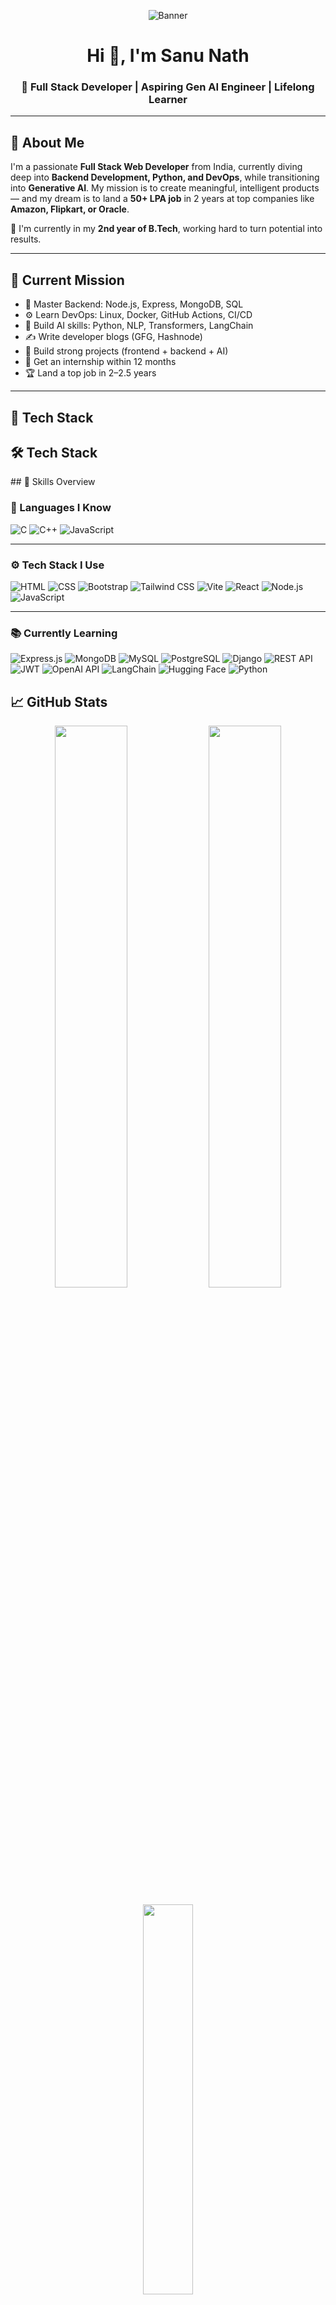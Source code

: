 
<!-- Cover Image -->
<p align="center">
  <img src="https://raw.githubusercontent.com/your-username/your-username/main/banner.png" alt="Banner" />
</p>

<h1 align="center">Hi 👋, I'm Sanu Nath</h1>
<h3 align="center">🚀 Full Stack Developer | Aspiring Gen AI Engineer | Lifelong Learner</h3>

---

## 🧭 About Me

I'm a passionate **Full Stack Web Developer** from India, currently diving deep into **Backend Development, Python, and DevOps**, while transitioning into **Generative AI**. My mission is to create meaningful, intelligent products — and my dream is to land a **50+ LPA job** in 2 years at top companies like **Amazon, Flipkart, or Oracle**.

💼 I'm currently in my **2nd year of B.Tech**, working hard to turn potential into results.

---

## 🎯 Current Mission

- 🚀 Master Backend: Node.js, Express, MongoDB, SQL
- ⚙️ Learn DevOps: Linux, Docker, GitHub Actions, CI/CD
- 🧠 Build AI skills: Python, NLP, Transformers, LangChain
- ✍️ Write developer blogs (GFG, Hashnode)
- 🧪 Build strong projects (frontend + backend + AI)
- 🎯 Get an internship within 12 months
- 🏆 Land a top job in 2–2.5 years

---

## 🧰 Tech Stack

 
## 🛠 Tech Stack

<table>
## 🚀 Skills Overview

### 🧠 Languages I Know
<p align="left">
  <img src="https://img.shields.io/badge/C-00599C?style=for-the-badge&logo=c&logoColor=white" alt="C" />
  <img src="https://img.shields.io/badge/C++-00599C?style=for-the-badge&logo=c%2B%2B&logoColor=white" alt="C++" />
  <img src="https://img.shields.io/badge/JavaScript-F7DF1E?style=for-the-badge&logo=javascript&logoColor=black" alt="JavaScript" />
</p>

---

### ⚙️ Tech Stack I Use
<p align="left">
  <img src="https://img.shields.io/badge/HTML5-E34F26?style=for-the-badge&logo=html5&logoColor=white" alt="HTML" />
  <img src="https://img.shields.io/badge/CSS3-1572B6?style=for-the-badge&logo=css3&logoColor=white" alt="CSS" />
  <img src="https://img.shields.io/badge/Bootstrap-7952B3?style=for-the-badge&logo=bootstrap&logoColor=white" alt="Bootstrap" />
  <img src="https://img.shields.io/badge/TailwindCSS-06B6D4?style=for-the-badge&logo=tailwindcss&logoColor=white" alt="Tailwind CSS" />
  <img src="https://img.shields.io/badge/Vite-646CFF?style=for-the-badge&logo=vite&logoColor=white" alt="Vite" />
  <img src="https://img.shields.io/badge/React-20232A?style=for-the-badge&logo=react&logoColor=61DAFB" alt="React" />
  <img src="https://img.shields.io/badge/Node.js-339933?style=for-the-badge&logo=node.js&logoColor=white" alt="Node.js" />
  <img src="https://img.shields.io/badge/JavaScript-F7DF1E?style=for-the-badge&logo=javascript&logoColor=black" alt="JavaScript" />
</p>

---

### 📚 Currently Learning
<p align="left">
  <img src="https://img.shields.io/badge/Express.js-000000?style=for-the-badge&logo=express&logoColor=white" alt="Express.js" />
  <img src="https://img.shields.io/badge/MongoDB-4EA94B?style=for-the-badge&logo=mongodb&logoColor=white" alt="MongoDB" />
  <img src="https://img.shields.io/badge/MySQL-00758F?style=for-the-badge&logo=mysql&logoColor=white" alt="MySQL" />
  <img src="https://img.shields.io/badge/PostgreSQL-336791?style=for-the-badge&logo=postgresql&logoColor=white" alt="PostgreSQL" />
  <img src="https://img.shields.io/badge/Django-092E20?style=for-the-badge&logo=django&logoColor=white" alt="Django" />
  <img src="https://img.shields.io/badge/REST%20API-005571?style=for-the-badge&logo=api&logoColor=white" alt="REST API" />
  <img src="https://img.shields.io/badge/JWT-000000?style=for-the-badge&logo=jwt&logoColor=white" alt="JWT" />
  <img src="https://img.shields.io/badge/OpenAI-412991?style=for-the-badge&logo=openai&logoColor=white" alt="OpenAI API" />
  <img src="https://img.shields.io/badge/LangChain-000000?style=for-the-badge&logo=python&logoColor=white" alt="LangChain" />
  <img src="https://img.shields.io/badge/Hugging%20Face-FCC624?style=for-the-badge&logo=huggingface&logoColor=black" alt="Hugging Face" />
  <img src="https://img.shields.io/badge/Python-3776AB?style=for-the-badge&logo=python&logoColor=white" alt="Python" />
</p>


## 📈 GitHub Stats

<p align="center">
  <img width="48%" src="https://github-readme-stats.vercel.app/api?username=subhankar235&show_icons=true&theme=react&hide_border=true" />
  <img width="48%" src="https://github-readme-streak-stats.herokuapp.com/?user=subhankar235theme=react&hide_border=true" />
</p>

<p align="center">
  <img width="40%" src="https://github-readme-stats.vercel.app/api/top-langs/?username=subhankar235&layout=compact&theme=react" />
</p>

---

## 📝 Latest Blogs

- ✅ [Do You Really Need Context API in React? (vs Props)](https://your-blog-link.com)
- 🎨 [CSS Flexbox Made Easy with Real-World Examples](#)
- 🔍 [Data Structures You Must Know for Interviews](#)
- 🧠 [How I Plan to Land a 50 LPA Job in 2 Years](#)

---

## 🏗️ Featured Projects

| Project | Description | Tech Stack |
|--------|-------------|------------|
| **DevBlog Platform** | Developer blogging platform with markdown, login, editor | React, MongoDB, Node.js |
| **AI Image Generator** | Create AI images from prompts using OpenAI API | Python, Flask, HuggingFace |
| **Snake Game** | Classic game using JavaScript Canvas | HTML, CSS, JavaScript |
| **Portfolio Website** | Clean personal portfolio hosted on GitHub Pages | React, TailwindCSS |

---

## 📫 Let’s Connect

- 🔗 [Portfolio](https://your-portfolio-link.com)
- 💼 [LinkedIn](https://linkedin.com/in/yourusername)
- 📷 [Instagram](https://instagram.com/yourusername)
- 🐦 [Twitter / X](https://twitter.com/yourusername)
- 👨‍💻 [LeetCode](https://leetcode.com/yourusername)
- 💡 [GeeksforGeeks](https://auth.geeksforgeeks.org/user/yourusername)
- 📓 [Hashnode Blog](https://hashnode.com/@yourusername)
- 📝 [Medium](https://medium.com/@yourusername)

---

## ❤️ Support My Journey

If you find my work helpful, please consider starring 🌟 my repositories and sharing them. Every bit of support means a lot to me!

```bash
git clone https://github.com/your-username/your-username
